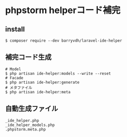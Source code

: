 # phpstorm helperコード補完
## install
```shell
$ composer require --dev barryvdh/laravel-ide-helper
```

## 補完コード生成
```shell
# Model
$ php artisan ide-helper:models --write --reset
# Facade
$ php artisan ide-helper:generate
# メタファイル
$ php artisan ide-helper:meta
```

## 自動生成ファイル
```text
_ide_helper.php
_ide_helper_models.php
.phpstorm.meta.php
```

